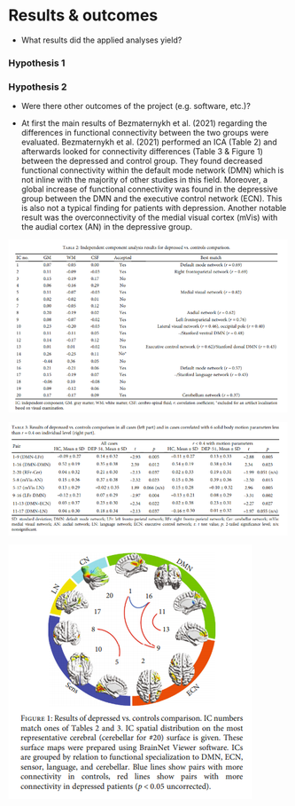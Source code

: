 # Results & outcomes

* What results did the applied analyses yield?

### Hypothesis 1

### Hypothesis 2

* Were there other outcomes of the project (e.g. software, etc.)?

* At first the main results of Bezmaternykh et al. (2021) regarding the differences in functional connectivity between the two groups were evaluated.
Bezmaternykh et al. (2021) performed an ICA (Table 2) and afterwards looked for connectivity differences (Table 3 & Figure 1) between the depressed and control group. They found decreased functional connectivity within the default mode network (DMN) which is not inline with the majority of other studies in this field. Moreover, a global increase of functional connectivity was found in the depressive group between the DMN and the executive control network (ECN). This is also not a typical finding for patients with depression. Another notable result was the overconnectivity of the medial visual cortex (mVis) with the audial cortex (AN) in the depressive group.

![Table 1 (Bezmaternykh et al., 2021, p. 5)]( https://github.com/Jakob236/notreadyyet/blob/master/project/Table%202%20Paper.PNG?raw=true)

![Table 2 (Bezmaternykh et al., 2021, p. 6)]( https://github.com/Jakob236/notreadyyet/blob/master/project/Table%203%20Paper.PNG?raw=true)

![Figure 1 (Bezmaternykh et al., 2021, p. 6)](  https://github.com/Jakob236/notreadyyet/blob/master/project/Figure%201%20Paper.PNG?raw=true)
